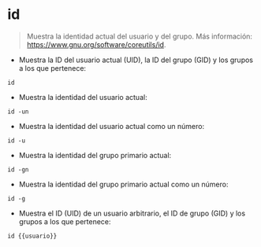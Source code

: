 # id

> Muestra la identidad actual del usuario y del grupo.
> Más información: <https://www.gnu.org/software/coreutils/id>.

- Muestra la ID del usuario actual (UID), la ID del grupo (GID) y los grupos a los que pertenece:

`id`

- Muestra la identidad del usuario actual:

`id -un`

- Muestra la identidad del usuario actual como un número:

`id -u`

- Muestra la identidad del grupo primario actual:

`id -gn`

- Muestra la identidad del grupo primario actual como un número:

`id -g`

- Muestra el ID (UID) de un usuario arbitrario, el ID de grupo (GID) y los grupos a los que pertenece:

`id {{usuario}}`
